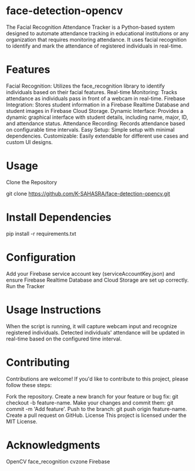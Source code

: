 # face-detection-opencv
The Facial Recognition Attendance Tracker is a Python-based system designed to automate attendance tracking in educational institutions or any organization that requires monitoring attendance. It uses facial recognition to identify and mark the attendance of registered individuals in real-time.

# Features
Facial Recognition: Utilizes the face_recognition library to identify individuals based on their facial features.
Real-time Monitoring: Tracks attendance as individuals pass in front of a webcam in real-time.
Firebase Integration: Stores student information in a Firebase Realtime Database and student images in Firebase Cloud Storage.
Dynamic Interface: Provides a dynamic graphical interface with student details, including name, major, ID, and attendance status.
Attendance Recording: Records attendance based on configurable time intervals.
Easy Setup: Simple setup with minimal dependencies.
Customizable: Easily extendable for different use cases and custom UI designs.
# Usage
Clone the Repository

git clone https://github.com/K-SAHASRA/face-detection-opencv.git

# Install Dependencies

pip install -r requirements.txt


# Configuration

Add your Firebase service account key (serviceAccountKey.json) and ensure Firebase Realtime Database and Cloud Storage are set up correctly.
Run the Tracker

# Usage Instructions

When the script is running, it will capture webcam input and recognize registered individuals.
Detected individuals' attendance will be updated in real-time based on the configured time interval.

# Contributing
Contributions are welcome! If you'd like to contribute to this project, please follow these steps:

Fork the repository.
Create a new branch for your feature or bug fix: git checkout -b feature-name.
Make your changes and commit them: git commit -m 'Add feature'.
Push to the branch: git push origin feature-name.
Create a pull request on GitHub.
License
This project is licensed under the MIT License.

# Acknowledgments
OpenCV
face_recognition
cvzone
Firebase

